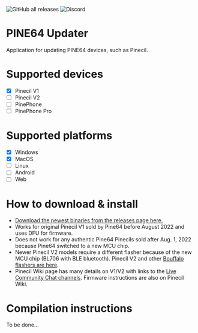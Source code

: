 <img alt="GitHub all releases" src="https://img.shields.io/github/downloads/pine64/pine64_updater/total">   ![Discord](https://img.shields.io/discord/463237927984693259?label=pine64_chat&style=plastic)
# PINE64 Updater

Application for updating PINE64 devices, such as Pinecil.

# Supported devices

- [X] Pinecil V1
- [ ] Pinecil V2
- [ ] PinePhone
- [ ] PinePhone Pro

# Supported platforms

- [X] Windows
- [X] MacOS
- [ ] Linux
- [ ] Android
- [ ] Web

# How to download & install

- [Download the newest binaries from the releases page here.](https://github.com/pine64/pine64_updater/releases)
- Works for original Pinecil V1 sold by Pine64 before August 2022 and uses DFU for firmware.
- Does not work for any authentic Pine64 Pinecils sold after Aug. 1, 2022 because Pine64 switched to a new MCU chip.
- Newer Pinecil V2 models require a different flasher because of the new MCU chip (BL706 with BLE bluetooth). Pinecil V2 and other [Bouffalo flashers are here](https://github.com/pine64/blisp).
- Pinecil Wiki page has many details on V1/V2 with links to the [Live Community Chat channels](https://wiki.pine64.org/wiki/Pinecil#Live_Community_Chat). Firmware instructions are also on Pinecil Wiki.


# Compilation instructions

To be done...
